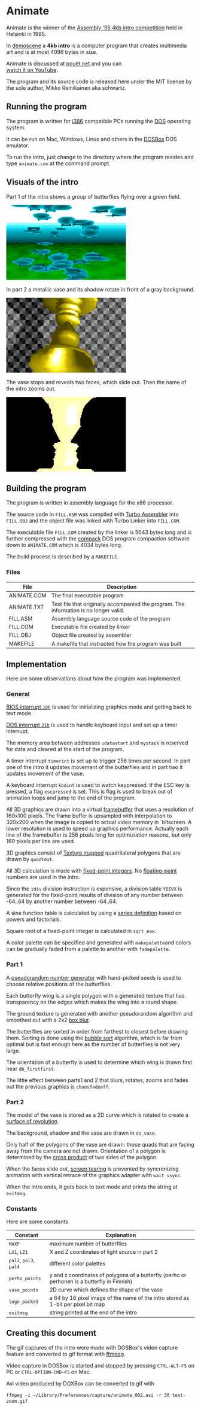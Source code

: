 # Animate

Animate is the winner of the [Assembly '95 4kb intro competition](https://archive.assembly.org/1995/pc-4k-intro) held 
in Helsinki in 1995.

In [demoscene](https://en.wikipedia.org/wiki/Demoscene) a **4kb intro** is a computer program that creates multimedia 
art and is at most 4096 bytes in size.
 
Animate is discussed at [pouët.net](https://www.pouet.net/prod.php?which=2859) and you can   
[watch it on YouTube](https://www.youtube.com/watch?v=Lij1WjjjNw8).  
 
The program and its source code is released here under the MIT license by the sole author, Mikko Reinikainen aka 
schwartz.

## Running the program 

The program is written for [i386](https://en.wikipedia.org/wiki/Intel_80386) compatible PCs running the 
[DOS](https://en.wikipedia.org/wiki/DOS) operating system.
 
It can be run on Mac, Windows, Linux and others in the [DOSBox](https://www.dosbox.com/) DOS emulator.

To run the intro, just change to the directory where the program resides and type `animate.com` at the command prompt.


## Visuals of the intro

Part 1 of the intro shows a group of butterflies flying over a green field.

![butterflies](https://raw.githubusercontent.com/mtreinik/animate/main/docs/butterflies.gif)

In part 2 a metallic vase and its shadow rotate in front of a gray background.

![vase](https://raw.githubusercontent.com/mtreinik/animate/main/docs/vase.gif)

The vase stops and reveals two faces, which slide out. Then the name of the intro zooms out.

![text-zoom](https://raw.githubusercontent.com/mtreinik/animate/main/docs/text-zoom.gif)


## Building the program 

The program is written in assembly language for the x86 processor. 

The source code in `FILL.ASM` was compiled with [Turbo Assembler](https://en.wikipedia.org/wiki/Turbo_Assembler) into 
`FILL.OBJ` and the object file was linked with Turbo Linker into `FILL.COM`.

The executable file `FILL.COM` created by the linker is 5043 bytes long and is further compressed with the 
[compack](http://fileformats.archiveteam.org/wiki/COMPACK) DOS program compaction software down to `ANIMATE.COM` 
which is 4034 bytes long.

The build process is described by a `MAKEFILE`.


### Files

| File      | Description                                          |
|-----------|------------------------------------------------------|
|ANIMATE.COM| The final executable program                         |
|ANIMATE.TXT| Text file that originally accompanied the program. The information is no longer valid. |
|FILL.ASM   | Assembly language source code of the program         |
|FILL.COM   | Executable file created by linker                    |
|FILL.OBJ   | Object file created by assembler                     |
|MAKEFILE   | A makefile that instructed how the program was built |


## Implementation 

Here are some observations about how the program was implemented.

### General

[BIOS interrupt `10h`](https://en.wikipedia.org/wiki/INT_10H) is used for initializing graphics mode and getting back 
to text mode.

[DOS interrupt `21h`](https://en.wikipedia.org/wiki/DOS_API) is used to handle keyboard input and set up a timer 
interrupt.

The memory area between addresses `udatastart` and `mystack`  is reserved for data and cleared at the start of the 
program.

A timer interrupt `timerint` is set up to trigger 256 times per second. In part one of the intro it updates movement of 
the butterflies and in part two it updates movement of the vase. 

A keyboard interrupt `kbdint` is used to watch keypressed. If the ESC key is pressed, a flag `escpressed` is set. 
This is flag is used to break out of animation loops and jump to the end of the program.   

All 3D graphics are drawn into a virtual [framebuffer](https://en.wikipedia.org/wiki/Framebuffer) that uses a 
resolution of 160x100 pixels.  The frame buffer is upsampled with interpolation to 320x200 when the image is copied to 
actual video memory in `bltscreen. A lower resolution is used to speed up graphics performance. Actually each line of 
the framebuffer is 256 pixels long for optimiziation reasons, but only 160 pixels per line are used.  

3D graphics consist of [Texture mapped](https://en.wikipedia.org/wiki/Texture_mapping) quadrilateral polygons that are 
drawn by `quadtext`. 

All 3D calculation is made with [fixed-point integers](https://en.wikipedia.org/wiki/Fixed-point_arithmetic). 
No [floating-point](https://en.wikipedia.org/wiki/Floating-point_arithmetic) numbers are used in the intro.

Since the `idiv` division instruction is expensive, a division table `YDIVX` is generated for the fixed-point 
results of division of any number between -64..64 by another number between -64..64.

A sine function table is calculated by using a [series definition](https://en.wikipedia.org/wiki/Sine#Series_definition)
based on powers and factorials.

Square root of a fixed-point integer is calculated in `sqrt_eax`.

A color palette can be specified and generated with `makepalette`and colors can be gradually faded from a palette to 
another with `fadepalette`.

### Part 1

A [pseudorandom number generator](https://en.wikipedia.org/wiki/Pseudorandom_number_generator) with hand-picked seeds 
is used to choose relative positions of the butterflies.  

Each butterfly wing is a single polygon with a generated texture that has transparency on the edges 
which makes the wing into a round shape.

The ground texture is generated with another pseudorandom algorithm and smoothed out with a 2x2 
[box blur](https://en.wikipedia.org/wiki/Box_blur). 

The butterflies are sorted in order from farthest to closest before drawing them. Sorting is done using the 
[bubble sort](https://en.wikipedia.org/wiki/Bubble_sort) algorithm, which is far from optimal but is fast enough here
as the number of butterflies is not very large.

The orientation of a butterfly is used to determine which wing is drawn first near `db_firstfirst`.

The little effect between parts1 and 2 that blurs, rotates, zooms and fades out the previous graphics is `chaosfadeoff`.

### Part 2

The model of the vase is stored as a 2D curve which is rotated to create a 
[surface of revolution](https://en.wikipedia.org/wiki/Surface_of_revolution).

The background, shadow and the vase are drawn in `do_vase`.

Only half of the polygons of the vase are drawn: those quads that are facing away from the camera are not drawn. 
Orientation of a polygon is determined by the [cross product](https://en.wikipedia.org/wiki/Cross_product) of
two sides of the polygon.    

When the faces slide out, [screen tearing](https://en.wikipedia.org/wiki/Screen_tearing) is prevented by syncronizing 
animation with vertical retrace of the graphics adapter with `wait_vsync`.

When the intro ends, it gets back to text mode and prints the string at `exitmsg`.

### Constants

Here are some constants

| Constant     | Explanation |
|--------------|-------------|
| `MAXP`       | maximum number of butterflies |
| `LX1`, `LZ1` | X and Z coordinates of light source in part 2 |
| `pal2`, `pal3`, `pal4` | different color palettes |
| `perho_points` | y and z coordinates of polygons of a butterfly (perho or perhonen is a butterfly in Finnish) |
| `vase_points` | 2D curve which defines the shape of the vase |
| `logo_packed` | a 64 by 16 pixel image of the name of the intro stored as 1-bit per pixel bit map |
| `exitmsg` | string printed at the end of the intro |

## Creating this document

The gif captures of the intro were made with DOSBox's video capture feature and converted to gif format with [ffmpeg](https://ffmpeg.org/).

Video capture in DOSBox is started and stopped by pressing `CTRL-ALT-F5` on PC or `CTRL-OPTION-CMD-F5` on Mac.

Avi video produced by DOXBox can be converted to gif with 
```
ffmpeg -i ~/Library/Preferences/capture/animate_002.avi -r 30 text-zoom.gif
```

